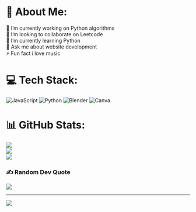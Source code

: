 # 💫 About Me:
🔭 I’m currently working on Python algorithms <br>👯 I’m looking to collaborate on Leetcode<br>🌱 I’m currently learning Python <br>💬 Ask me about website development <br>⚡ Fun fact i love music 


# 💻 Tech Stack:
![JavaScript](https://img.shields.io/badge/javascript-%23323330.svg?style=for-the-badge&logo=javascript&logoColor=%23F7DF1E) ![Python](https://img.shields.io/badge/python-3670A0?style=for-the-badge&logo=python&logoColor=ffdd54) ![Blender](https://img.shields.io/badge/blender-%23F5792A.svg?style=for-the-badge&logo=blender&logoColor=white) ![Canva](https://img.shields.io/badge/Canva-%2300C4CC.svg?style=for-the-badge&logo=Canva&logoColor=white)
# 📊 GitHub Stats:
![](https://github-readme-stats.vercel.app/api?username=LisaKajula&theme=dark&hide_border=false&include_all_commits=false&count_private=false)<br/>
![](https://nirzak-streak-stats.vercel.app/?user=LisaKajula&theme=dark&hide_border=false)<br/>
![](https://github-readme-stats.vercel.app/api/top-langs/?username=LisaKajula&theme=dark&hide_border=false&include_all_commits=false&count_private=false&layout=compact)

### ✍️ Random Dev Quote
![](https://quotes-github-readme.vercel.app/api?type=horizontal&theme=gruvbox)

---
[![](https://visitcount.itsvg.in/api?id=LisaKajula&icon=0&color=0)](https://visitcount.itsvg.in)

<!-- Proudly created with GPRM ( https://gprm.itsvg.in ) -->
